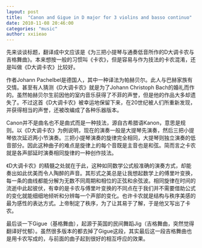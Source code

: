 ```yaml
---
layout: post
title:  "Canon and Gigue in D major for 3 violins and basso continuo"
date: 2010-11-08 20:46:00
categories: "music"
author: xxiieao
---
```


先来谈谈标题，翻译成中文应该是《为三把小提琴与通奏低音所作的D大调卡农与吉格舞曲》。本来想按一般的习惯叫《卡农》，但是容易与作为技法的卡农混淆，还是叫做《D大调卡农》比较好。

作者Johann Pachelbel是德国人，其中一种译法为帕赫贝尔。此人与巴赫家族有交情。甚至有人猜测《D大调卡农》就是为了Johann Christoph Bach的婚礼而作的。虽然帕赫贝尔生前因他的室内音乐获得了不菲的声誉，但是他的作品大多却遗失了。不过这首《D大调卡农》被幸运地保留下来，在20世纪被人们所重新发现，并获得相当的声誉，还被改编成了各种乐器版本。

Canon并不是曲名也不是曲式而是一种技法，源自古希腊语Kanon，意思是规则。以《D大调卡农》为例说明，现在的演奏一般是大提琴先演奏，然后三把小提琴依次延迟两小节演奏。三把小提琴演奏的旋律完全相同，大提琴则独立演奏的低音部分。因此这种曲子的难点是旋律上的每个音既是主音也是和弦。简而言之卡农就是各声部延时演奏相同旋律的一种创作技法。

《D大调卡农》的精髓之处就在于此，这种如同数学公式般准确的演奏方式，却能奏出如此优美而令人陶醉的声音。其形式之美总是让我想起数学上的傅里叶变换，每一条的曲线都能分解为无数不同周期和相位的正弦和余弦波。相同旋律在时间的流逝中此起彼伏，有幸的是卡农与傅里叶变换的不同点在于我们并不需要借助公式的变化就能细细地倾听和分辨每一个声部的变化。也许卡农就是结构与秩序美感的最为感性的表达方式。上帝制定了秩序，为了让其易于了解，于是他又写出了卡农。

最后谈一下Gigue（基格舞曲），起源于英国的民间舞蹈Jig（吉格舞曲，突然觉得翻译好忧郁）。虽然很多版本的都去掉了Gigue这段，其实最后这一段吉格舞曲也是用卡农写成的，与前面的曲子起到很好的相互呼应的效果。